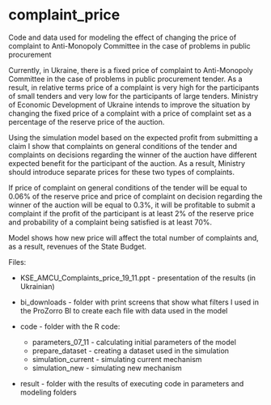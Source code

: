 
# complaint_price
Code and data used for modeling the effect of changing the price of complaint to Anti-Monopoly Committee in the case of problems in public procurement


Currently, in Ukraine, there is a fixed price of complaint to Anti-Monopoly Committee in the case of problems in public procurement tender. As a result, in relative terms price of a complaint is very high for the participants of small tenders and very low for the participants of large tenders. Ministry of Economic Development of Ukraine intends to improve the situation by changing the fixed price of a complaint with a price of complaint set as a percentage of the reserve price of the auction.

Using the simulation model based on the expected profit from submitting a claim I show that complaints on general conditions of the tender and complaints on decisions regarding the winner of the auction have different expected benefit for the participant of the auction. As a result, Ministry should introduce separate prices for these two types of complaints.

If price of complaint on general conditions of the tender will be equal to 0.06% of the reserve price and price of complaint on decision regarding the winner of the auction will be equal to 0.3%, it will be profitable to submit a complaint if the profit of the participant is at least 2% of the reserve price and probability of a complaint being satisfied is at least 70%.

Model shows how new price will affect the total number of complaints and, as a result, revenues of the State Budget.

Files:
- KSE_AMCU_Complaints_price_19_11.ppt - presentation of the results (in Ukrainian)
  
- bi_downloads - folder with print screens that show what filters I used in the ProZorro BI to create each file with data used in the model
  
- code -  folder with the R code:
    - parameters_07_11 - calculating initial parameters of the model
    - prepare_dataset - creating a dataset used in the simulation
    - simulation_current - simulating current mechanism
    - simulation_new - simulating new mechanism
  
- result - folder with the results of executing code in parameters and modeling folders
